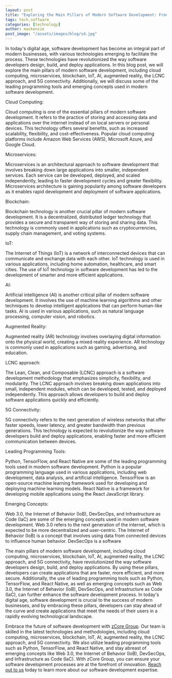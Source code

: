 ```yaml
---
layout: post
title: "Exploring the Main Pillars of Modern Software Development: From Cloud Computing to 5G Connectivity"
tags: tech,software
categories: [technology]
author: mackenzie
post_image: "/assets/images/blog/sd.jpg"
---
```


In today's digital age, software development has become an integral part of modern businesses, with various technologies emerging to facilitate the process. These technologies have revolutionized the way software developers design, build, and deploy applications. In this blog post, we will explore the main pillars of modern software development, including cloud computing, microservices, blockchain, IoT, AI, augmented reality, the LCNC approach, and 5G connectivity. Additionally, we will discuss some of the leading programming tools and emerging concepts used in modern software development.

Cloud Computing:

Cloud computing is one of the essential pillars of modern software development. It refers to the practice of storing and accessing data and applications over the internet instead of on local servers or personal devices. This technology offers several benefits, such as increased scalability, flexibility, and cost-effectiveness. Popular cloud computing platforms include Amazon Web Services (AWS), Microsoft Azure, and Google Cloud.

Microservices:

Microservices is an architectural approach to software development that involves breaking down large applications into smaller, independent services. Each service can be developed, deployed, and scaled independently, leading to faster development cycles and greater flexibility. Microservices architecture is gaining popularity among software developers as it enables rapid development and deployment of software applications.

Blockchain:

Blockchain technology is another crucial pillar of modern software development. It is a decentralized, distributed ledger technology that provides a secure and transparent way of storing and sharing data. This technology is commonly used in applications such as cryptocurrencies, supply chain management, and voting systems.

IoT:

The Internet of Things (IoT) is a network of interconnected devices that can communicate and exchange data with each other. IoT technology is used in various applications, including home automation, healthcare, and smart cities. The use of IoT technology in software development has led to the development of smarter and more efficient applications.

AI:

Artificial intelligence (AI) is another critical pillar of modern software development. It involves the use of machine learning algorithms and other techniques to develop intelligent applications that can perform human-like tasks. AI is used in various applications, such as natural language processing, computer vision, and robotics.

Augmented Reality:

Augmented reality (AR) technology involves overlaying digital information onto the physical world, creating a mixed reality experience. AR technology is commonly used in applications such as gaming, advertising, and education.

LCNC approach:

The Lean, Clean, and Composable (LCNC) approach is a software development methodology that emphasizes simplicity, flexibility, and modularity. The LCNC approach involves breaking down applications into small, independent modules, which can be developed, tested, and deployed independently. This approach allows developers to build and deploy software applications quickly and efficiently.

5G Connectivity:

5G connectivity refers to the next generation of wireless networks that offer faster speeds, lower latency, and greater bandwidth than previous generations. This technology is expected to revolutionize the way software developers build and deploy applications, enabling faster and more efficient communication between devices.

Leading Programming Tools:

Python, TensorFlow, and React Native are some of the leading programming tools used in modern software development. Python is a popular programming language used in various applications, including web development, data analysis, and artificial intelligence. TensorFlow is an open-source machine learning framework used for developing and deploying machine learning models. React Native is a framework for developing mobile applications using the React JavaScript library.

Emerging Concepts:

Web 3.0, the Internet of Behavior (IoB), DevSecOps, and Infrastructure as Code (IaC) are some of the emerging concepts used in modern software development. Web 3.0 refers to the next generation of the internet, which is expected to be more decentralized and user-centric. The Internet of Behavior (IoB) is a concept that involves using data from connected devices to influence human behavior. DevSecOps is a software

The main pillars of modern software development, including cloud computing, microservices, blockchain, IoT, AI, augmented reality, the LCNC approach, and 5G connectivity, have revolutionized the way software developers design, build, and deploy applications. By using these pillars, developers can create applications that are faster, more efficient, and more secure. Additionally, the use of leading programming tools such as Python, TensorFlow, and React Native, as well as emerging concepts such as Web 3.0, the Internet of Behavior (IoB), DevSecOps, and Infrastructure as Code (IaC), can further enhance the software development process. In today's digital age, software development is crucial to the success of modern businesses, and by embracing these pillars, developers can stay ahead of the curve and create applications that meet the needs of their users in a rapidly evolving technological landscape.

Embrace the future of software development with [zCore Group](https://zcoregroup.com/). Our team is skilled in the latest technologies and methodologies, including cloud computing, microservices, blockchain, IoT, AI, augmented reality, the LCNC approach, and 5G connectivity. We also utilize leading programming tools such as Python, TensorFlow, and React Native, and stay abreast of emerging concepts like Web 3.0, the Internet of Behavior (IoB), DevSecOps, and Infrastructure as Code (IaC). With zCore Group, you can ensure your software development processes are at the forefront of innovation. [Reach out to us](https://zcoregroup.com/contact/) today to learn more about our software development expertise.
